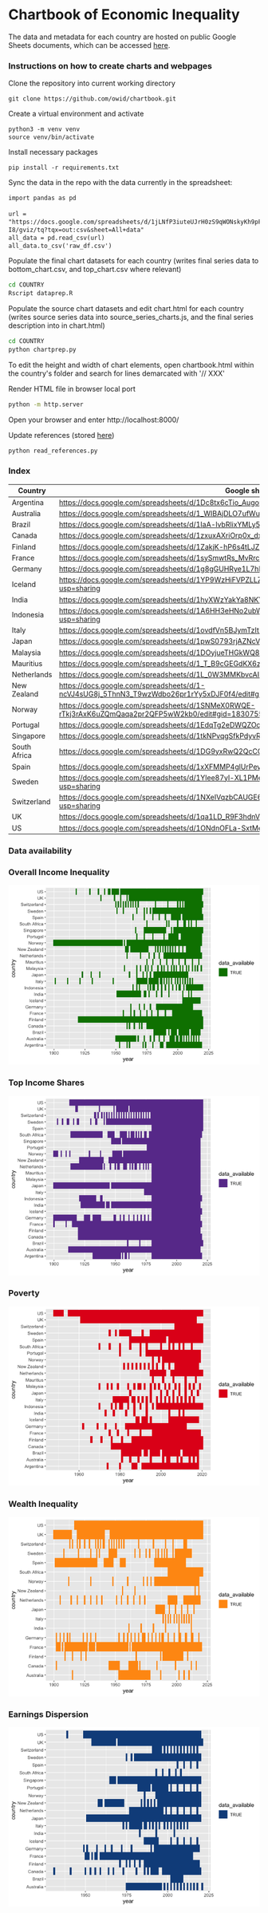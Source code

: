 # Chartbook of Economic Inequality

The data and metadata for each country are hosted on public Google Sheets documents, which can be accessed [here](https://docs.google.com/spreadsheets/d/1jLNfP3iuteUJrH0zS9qWONskyKh9pFcl1hKSlgEc-I8/edit#gid=1578718062).



### Instructions on how to create charts and webpages

Clone the repository into current working directory

```
git clone https://github.com/owid/chartbook.git
```

Create a virtual environment and activate

```
python3 -m venv venv
source venv/bin/activate
```

Install necessary packages

```
pip install -r requirements.txt
```

Sync the data in the repo with the data currently in the spreadsheet:

```
import pandas as pd

url = "https://docs.google.com/spreadsheets/d/1jLNfP3iuteUJrH0zS9qWONskyKh9pFcl1hKSlgEc-I8/gviz/tq?tqx=out:csv&sheet=All+data"
all_data = pd.read_csv(url)
all_data.to_csv('raw_df.csv')
```

Populate the final chart datasets for each country (writes final series data to bottom_chart.csv, and top_chart.csv where relevant)

```sh
cd COUNTRY
Rscript dataprep.R
```

Populate the source chart datasets and edit chart.html for each country (writes source series data into source_series_charts.js, and the final series description into in chart.html)

```sh
cd COUNTRY
python chartprep.py
```

To edit the height and width of chart elements, open chartbook.html within the country's folder and search for lines demarcated with '// XXX' 

Render HTML file in browser local port

```sh
python -m http.server
```

Open your browser and enter http://localhost:8000/

Update references (stored [here](https://github.com/owid/chartbook/blob/main/References.csv))

```sh
python read_references.py
```

### Index
|Country|Google sheet URL|
|-------|-----------------|
|Argentina|https://docs.google.com/spreadsheets/d/1Dc8tx6cTio_AugopaxWkcUNKcp_bMEkwZZRmaZ-LkvQ/edit?usp=sharing|
|Australia|https://docs.google.com/spreadsheets/d/1_WIBAjDLO7ufWuBFhRFr-GMl6dLgLz47-uF5EvC48ZY/edit?usp=sharing|
|Brazil|https://docs.google.com/spreadsheets/d/1IaA-lvbRlixYMLy5nW6xxJolaZyO4DK_0XvLQuLjJJs/edit?usp=sharing|
|Canada|https://docs.google.com/spreadsheets/d/1zxuxAXriOrp0x_dxklVbULKGqG3fEOGBkouUNWx7AY8/edit?usp=sharing|
|Finland|https://docs.google.com/spreadsheets/d/1ZakjK-hP6s4tLJZCEFjR7NVVqTkb6AXwgpvfpSwsT-I/edit?usp=sharing|
|France|https://docs.google.com/spreadsheets/d/1sySmwtRs_MvRrcVj52o9b0nG-bzbPMu1haIoSK8IWqk/edit?usp=sharing|
|Germany|https://docs.google.com/spreadsheets/d/1g8gGUHRye1L7hEu3HqYgM56RvjHrc3LD85kBwRZcYj4/edit?usp=sharing|
|Iceland|https://docs.google.com/spreadsheets/d/1YP9WzHiFVPZLLZ91_bMNa-EzrCy9ME_5nmDUZu7SN4A/edit?usp=sharing|
|India|https://docs.google.com/spreadsheets/d/1hyXWzYakYa8NKYHVIvEqjAvV9YeVti4gOxJkT4UqSlI/edit?usp=sharing|
|Indonesia|https://docs.google.com/spreadsheets/d/1A6HH3eHNo2ubWGe6XisQFINtnGcE9d1WmCCHRYGSe8M/edit?usp=sharing|
|Italy|https://docs.google.com/spreadsheets/d/1ovdfVn5BJymTzItKbZsvyt6qDjPoKsVLST23lms_1qc/edit#gid=1830755962|
|Japan|https://docs.google.com/spreadsheets/d/1pwS0793rjAZNcVHf4EbrpIGXBGo8C74oP7p0A9H3HXA/edit?usp=sharing|
|Malaysia|https://docs.google.com/spreadsheets/d/1DOyjueTHGkWQ8-0skJ5c5_tO8x6y4mbUCPp5nhRR30I/edit?usp=sharing|
|Mauritius|https://docs.google.com/spreadsheets/d/1_T_B9cGEGdKX6zNsh3cIUg_dzUlpoJ98oSPOKg7ga7Q/edit?usp=sharing|
|Netherlands|https://docs.google.com/spreadsheets/d/1L_0W3MMKbvcAIOiFGZTkQOcar7JUkzgVgbH0RnMAkag/edit?usp=sharing|
|New Zealand|https://docs.google.com/spreadsheets/d/1-ncVJ4sUG8j_5ThnN3_T9wzWdbo26pr1rYy5xDJF0f4/edit#gid=1830755962|
|Norway|https://docs.google.com/spreadsheets/d/1SNMeX0RWQE-rTkj3rAxK6uZQmQaqa2pr2QFP5wW2kb0/edit#gid=1830755962|
|Portugal|https://docs.google.com/spreadsheets/d/1EdqTg2eDWQZOcuKY-LCNkNwOcrgIFVpl3MxVNIjYhLU/edit?usp=sharing|
|Singapore|https://docs.google.com/spreadsheets/d/1tkNPvqgSfkPdyvRR8GPLkYOVkzNesPKyPFXTiWhT2H0/edit?usp=sharing|
|South Africa|https://docs.google.com/spreadsheets/d/1DG9yxRwQ2QcCOiUU0_u-YqGOtALMNvBboywp9t6tl0I/edit?usp=sharing|
|Spain|https://docs.google.com/spreadsheets/d/1xXFMMP4glUrPevj4-rW04mqKQj8ebPAiP2tKNx8l6QA/edit?usp=sharing|
|Sweden|https://docs.google.com/spreadsheets/d/1Ylee87yl-XL1PMeK9LMgLK5NkIxe5cmb7PdC53AoMWM/edit?usp=sharing|
|Switzerland|https://docs.google.com/spreadsheets/d/1NXeIVqzbCAUGE6KpGLURIDVKUxXK8qBWOWfuo9Wn1Os/edit?usp=sharing|
|UK|https://docs.google.com/spreadsheets/d/1qa1LD_R9F3hdnVcbo-MB6mAMoBOG-IcnSypQXzCeMj0/edit?usp=sharing|
|US|https://docs.google.com/spreadsheets/d/1ONdnOFLa-SxtMe3uxtv1J3hZY16Li9mBf9Oi2gE4YwI/edit?usp=sharing|

### Data availability
### Overall Income Inequality

![](README_files/figure-markdown_strict/overall_income_inequality-1.png)

### Top Income Shares

![](README_files/figure-markdown_strict/top_income_shares-1.png)

### Poverty

![](README_files/figure-markdown_strict/poverty-1.png)

### Wealth Inequality

![](README_files/figure-markdown_strict/wealth_inequality-1.png)

### Earnings Dispersion

![](README_files/figure-markdown_strict/earnings_dispersion-1.png)


